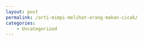 ```yaml
---
layout: post
permalink: /arti-mimpi-melihat-orang-makan-cicak/
categories:
    - Uncategorized
---
```


